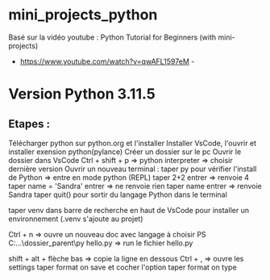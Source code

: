 # mini_projects_python

Basé sur la vidéo youtube : 
Python Tutorial for Beginners (with mini-projects) 
- https://www.youtube.com/watch?v=qwAFL1597eM -

# Version Python 3.11.5

## Etapes : 
Télécharger python sur python.org et l'installer
Installer VsCode, l'ouvrir et installer exension python(pylance)
Créer un dossier sur le pc
Ouvrir le dossier dans VsCode
Ctrl + shift + p => python interpreter => choisir dernière version
Ouvrir un nouveau terminal :
taper py pour vérifier l'install de Python => entre en mode python (REPL)
taper 2+2 entrer => renvoie 4
taper name = 'Sandra' entrer => ne renvoie rien
taper name entrer => renvoie Sandra
taper quit() pour sortir du langage Python dans le terminal

taper venv dans barre de recherche en haut de VsCode pour installer un environnement (.venv s'ajoute au projet)

Ctrl + n => ouvre un nouveau doc avec langage à choisir
PS C:\...\dossier_parent\py hello.py => run le fichier hello.py

shift + alt + flèche bas => copie la ligne en dessous
Ctrl + , => ouvre les settings
taper format on save et cocher l'option
taper format on type
